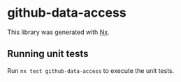 # github-data-access

This library was generated with [Nx](https://nx.dev).

## Running unit tests

Run `nx test github-data-access` to execute the unit tests.
